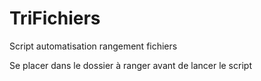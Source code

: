 # TriFichiers
Script automatisation rangement fichiers

Se placer dans le dossier à ranger avant de lancer le script
